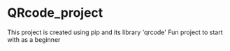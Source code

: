 # QRcode_project
This project is created using pip and its library 'qrcode'
Fun project to start with as a beginner
